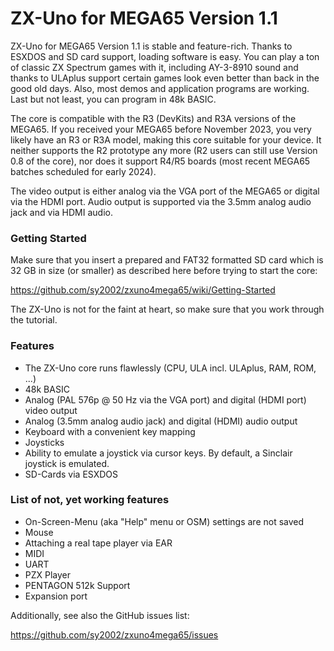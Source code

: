 ZX-Uno for MEGA65 Version 1.1
=============================

ZX-Uno for MEGA65 Version 1.1 is stable and feature-rich. Thanks to ESXDOS and
SD card support, loading software is easy. You can play a ton of classic
ZX Spectrum games with it, including AY-3-8910 sound and thanks to ULAplus
support certain games look even better than back in the good old days. Also,
most demos and application programs are working. Last but not least, you can
program in 48k BASIC.

The core is compatible with the R3 (DevKits) and R3A versions of the MEGA65.
If you received your MEGA65 before November 2023, you very likely have an R3
or R3A model, making this core suitable for your device. It neither supports
the R2 prototype any more (R2 users can still use Version 0.8 of the core),
nor does it support R4/R5 boards (most recent MEGA65 batches scheduled for
early 2024).

The video output is either analog via the VGA port of the MEGA65 or digital
via the HDMI port. Audio output is supported via the 3.5mm analog audio jack
and via HDMI audio.

### Getting Started

Make sure that you insert a prepared and FAT32 formatted SD card which is
32 GB in size (or smaller) as described here before trying to start the core:

https://github.com/sy2002/zxuno4mega65/wiki/Getting-Started

The ZX-Uno is not for the faint at heart, so make sure that you work
through the tutorial.
 
### Features

* The ZX-Uno core runs flawlessly (CPU, ULA incl. ULAplus, RAM, ROM, ...)
* 48k BASIC
* Analog (PAL 576p @ 50 Hz via the VGA port) and
  digital (HDMI port) video output
* Analog (3.5mm analog audio jack) and digital (HDMI) audio output
* Keyboard with a convenient key mapping
* Joysticks
* Ability to emulate a joystick via cursor keys. By default, a Sinclair
  joystick is emulated.
* SD-Cards via ESXDOS

### List of not, yet working features

* On-Screen-Menu (aka "Help" menu or OSM) settings are not saved
* Mouse
* Attaching a real tape player via EAR
* MIDI
* UART
* PZX Player
* PENTAGON 512k Support
* Expansion port

Additionally, see also the GitHub issues list:

https://github.com/sy2002/zxuno4mega65/issues
